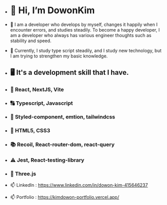 - # 👋 Hi, I’m DowonKim

- 👀 I am a developer who develops by myself, changes it happily when I encounter errors, and studies steadily.
To become a happy developer, I am a developer who always has various engineer thoughts such as stability and speed.

- 🌱 Currently, I study type script steadily, and I study new technology, but I am trying to strengthen my basic knowledge.
- ## 🖥️ It's a development skill that I have.
- ### 🛜 React, NextJS, Vite
- ### 🔠 Typescript, Javascript
- ### 💇 Styled-component, emtion, tailwindcss
- ### 🚸 HTML5, CSS3
- ### 📚 Recoil, React-router-dom, react-query
- ### ⚠️ Jest, React-testing-library
- ### 🦾 Three.js

-  📫 LinkedIn : https://www.linkedin.com/in/dowon-kim-415646237
-  📫 Portfolio : https://kimdowon-portfolio.vercel.app/
              

<!---
dollorofkorea/dollorofkorea is a ✨ special ✨ repository because its `README.md` (this file) appears on your GitHub profile.
You can click the Preview link to take a look at your changes.
--->
